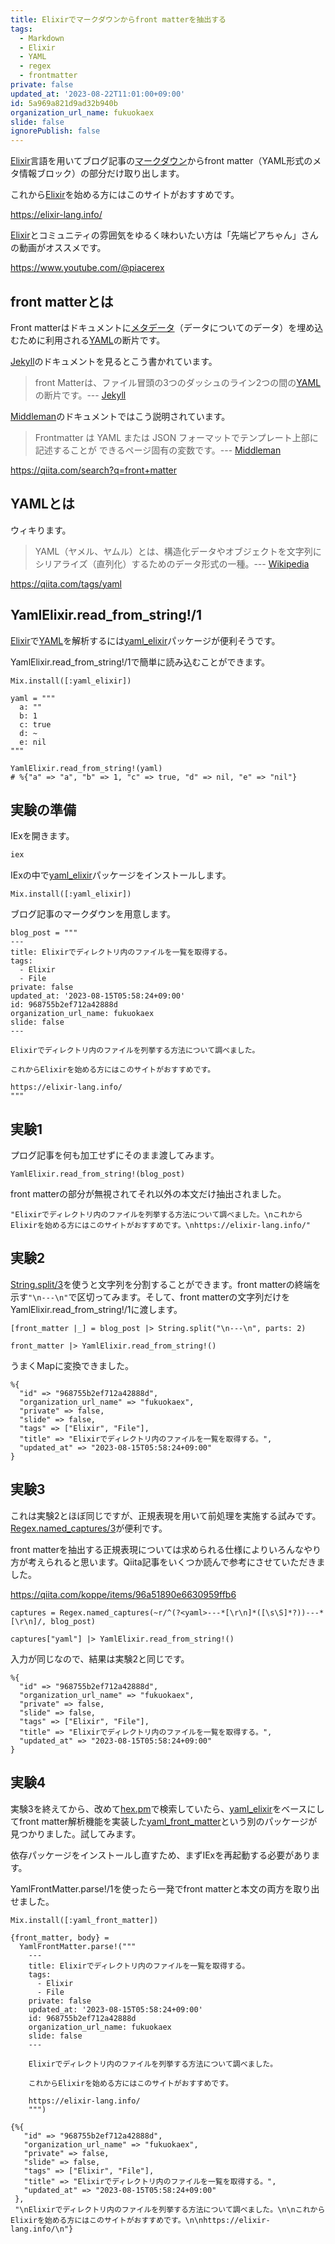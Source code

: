 ```yaml
---
title: Elixirでマークダウンからfront matterを抽出する
tags:
  - Markdown
  - Elixir
  - YAML
  - regex
  - frontmatter
private: false
updated_at: '2023-08-22T11:01:00+09:00'
id: 5a969a821d9ad32b940b
organization_url_name: fukuokaex
slide: false
ignorePublish: false
---
```


[Elixir]言語を用いてブログ記事の[マークダウン][wiki Markdown]からfront matter（YAML形式のメタ情報ブロック）の部分だけ取り出します。

これから[Elixir]を始める方にはこのサイトがおすすめです。

https://elixir-lang.info/

[Elixir]とコミュニティの雰囲気をゆるく味わいたい方は「先端ピアちゃん」さんの動画がオススメです。

https://www.youtube.com/@piacerex

[Elixir]: https://elixir-lang.org/

## front matterとは

Front matterはドキュメントに[メタデータ][wiki メタデータ]（データについてのデータ）を埋め込むために利用される[YAML]の断片です。

[Jekyll]のドキュメントを見るとこう書かれています。

> front Matterは、ファイル冒頭の3つのダッシュのライン2つの間の[YAML]の断片です。--- [Jekyll][Jekyll front Matter]

[Middleman]のドキュメントではこう説明されています。

> Frontmatter は YAML または JSON フォーマットでテンプレート上部に記述することが できるページ固有の変数です。--- [Middleman][Middleman front Matter]

https://qiita.com/search?q=front+matter

[Elixir]: https://elixir-lang.org/
[Jekyll]: http://jekyllrb-ja.github.io/
[Jekyll front Matter]: http://jekyllrb-ja.github.io/docs/step-by-step/03-front-matter/
[Middleman]: https://middlemanapp.com/jp/
[Middleman front Matter]: http://jekyllrb-ja.github.io/docs/step-by-step/03-front-matter/
[YAML]: https://yaml.org/
[wiki メタデータ]: https://ja.wikipedia.org/wiki/%E3%83%A1%E3%82%BF%E3%83%87%E3%83%BC%E3%82%BF
[wiki Markdown]: https://ja.wikipedia.org/wiki/Markdown
[wiki YAML]: https://ja.wikipedia.org/wiki/YAML

## YAMLとは

ウィキります。

> YAML（ヤメル、ヤムル）とは、構造化データやオブジェクトを文字列にシリアライズ（直列化）するためのデータ形式の一種。--- [Wikipedia][wiki YAML]

https://qiita.com/tags/yaml

## YamlElixir.read_from_string!/1

[Elixir]で[YAML]を解析するには[yaml_elixir]パッケージが便利そうです。

YamlElixir.read_from_string!/1で簡単に読み込むことができます。

```elixir:IEx
Mix.install([:yaml_elixir])

yaml = """
  a: ""
  b: 1
  c: true
  d: ~
  e: nil
"""

YamlElixir.read_from_string!(yaml)
# %{"a" => "a", "b" => 1, "c" => true, "d" => nil, "e" => "nil"}
```

[yaml_elixir]: https://hex.pm/packages/yaml_elixir

## 実験の準備

IExを開きます。

```bash
iex
```

IExの中で[yaml_elixir]パッケージをインストールします。

```elixir:IEx
Mix.install([:yaml_elixir])
```

ブログ記事のマークダウンを用意します。

```elixir:IEx
blog_post = """
---
title: Elixirでディレクトリ内のファイルを一覧を取得する。
tags:
  - Elixir
  - File
private: false
updated_at: '2023-08-15T05:58:24+09:00'
id: 968755b2ef712a42888d
organization_url_name: fukuokaex
slide: false
---

Elixirでディレクトリ内のファイルを列挙する方法について調べました。

これからElixirを始める方にはこのサイトがおすすめです。

https://elixir-lang.info/
"""
```

## 実験1

プログ記事を何も加工せずにそのまま渡してみます。

```elixir:実験1
YamlElixir.read_from_string!(blog_post)
```

front matterの部分が無視されてそれ以外の本文だけ抽出されました。

```elixir:結果1
"Elixirでディレクトリ内のファイルを列挙する方法について調べました。\nこれからElixirを始める方にはこのサイトがおすすめです。\nhttps://elixir-lang.info/"
```

## 実験2

[String.split/3]を使うと文字列を分割することができます。front matterの終端を示す`"\n---\n"`で区切ってみます。そして、front matterの文字列だけをYamlElixir.read_from_string!/1に渡します。

[String.split/3]: https://hexdocs.pm/elixir/main/String.html#split/3

```elixir:実験2
[front_matter |_] = blog_post |> String.split("\n---\n", parts: 2)

front_matter |> YamlElixir.read_from_string!()
```

うまくMapに変換できました。

```elixir:結果2
%{
  "id" => "968755b2ef712a42888d",
  "organization_url_name" => "fukuokaex",
  "private" => false,
  "slide" => false,
  "tags" => ["Elixir", "File"],
  "title" => "Elixirでディレクトリ内のファイルを一覧を取得する。",
  "updated_at" => "2023-08-15T05:58:24+09:00"
}
```

## 実験3

これは実験2とほぼ同じですが、正規表現を用いて前処理を実施する試みです。[Regex.named_captures/3]が便利です。

[Regex.named_captures/3]: https://hexdocs.pm/elixir/main/Regex.html#named_captures/3

front matterを抽出する正規表現については求められる仕様によりいろんなやり方が考えられると思います。Qiita記事をいくつか読んで参考にさせていただきました。

https://qiita.com/koppe/items/96a51890e6630959ffb6


```elixir:実験3
captures = Regex.named_captures(~r/^(?<yaml>---*[\r\n]*([\s\S]*?))---*[\r\n]/, blog_post)

captures["yaml"] |> YamlElixir.read_from_string!()
```

入力が同じなので、結果は実験2と同じです。

```elixir:結果3
%{
  "id" => "968755b2ef712a42888d",
  "organization_url_name" => "fukuokaex",
  "private" => false,
  "slide" => false,
  "tags" => ["Elixir", "File"],
  "title" => "Elixirでディレクトリ内のファイルを一覧を取得する。",
  "updated_at" => "2023-08-15T05:58:24+09:00"
}
```

## 実験4

実験3を終えてから、改めて[hex.pm](https://hex.pm/)で検索していたら、[yaml_elixir]をベースにしてfront matter解析機能を実装した[yaml_front_matter]という別のパッケージが見つかりました。試してみます。

依存パッケージをインストールし直すため、まずIExを再起動する必要があります。

YamlFrontMatter.parse!/1を使ったら一発でfront matterと本文の両方を取り出せました。

```elixir:実験4
Mix.install([:yaml_front_matter])

{front_matter, body} =
  YamlFrontMatter.parse!("""
    ---
    title: Elixirでディレクトリ内のファイルを一覧を取得する。
    tags:
      - Elixir
      - File
    private: false
    updated_at: '2023-08-15T05:58:24+09:00'
    id: 968755b2ef712a42888d
    organization_url_name: fukuokaex
    slide: false
    ---

    Elixirでディレクトリ内のファイルを列挙する方法について調べました。

    これからElixirを始める方にはこのサイトがおすすめです。

    https://elixir-lang.info/
    """)
```

```elixir:結果4
{%{
   "id" => "968755b2ef712a42888d",
   "organization_url_name" => "fukuokaex",
   "private" => false,
   "slide" => false,
   "tags" => ["Elixir", "File"],
   "title" => "Elixirでディレクトリ内のファイルを一覧を取得する。",
   "updated_at" => "2023-08-15T05:58:24+09:00"
 },
 "\nElixirでディレクトリ内のファイルを列挙する方法について調べました。\n\nこれからElixirを始める方にはこのサイトがおすすめです。\n\nhttps://elixir-lang.info/\n"}
```

[yaml_front_matter]: https://hex.pm/packages/yaml_front_matter
